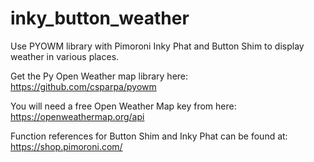 # inky_button_weather
Use PYOWM library with Pimoroni Inky Phat and Button Shim to display weather in various places.

Get the Py Open Weather map library here: https://github.com/csparpa/pyowm

You will need a free Open Weather Map key from here: https://openweathermap.org/api

Function references for Button Shim and Inky Phat can be found at: https://shop.pimoroni.com/

